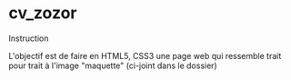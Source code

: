 cv_zozor
========
Instruction

L'objectif est de faire en HTML5, CSS3
une page web qui ressemble trait pour trait à l'image "maquette" (ci-joint dans le dossier)

